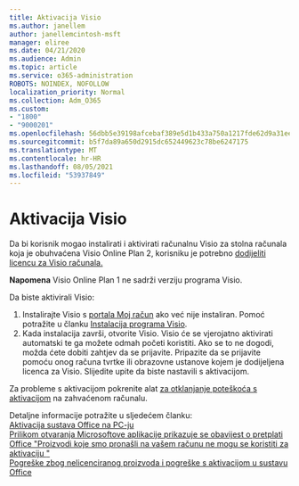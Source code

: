 ```yaml
---
title: Aktivacija Visio
ms.author: janellem
author: janellemcintosh-msft
manager: eliree
ms.date: 04/21/2020
ms.audience: Admin
ms.topic: article
ms.service: o365-administration
ROBOTS: NOINDEX, NOFOLLOW
localization_priority: Normal
ms.collection: Adm_O365
ms.custom:
- "1800"
- "9000201"
ms.openlocfilehash: 56dbb5e39198afcebaf389e5d1b433a750a1217fde62d9a31eea15ae80a2b866
ms.sourcegitcommit: b5f7da89a650d2915dc652449623c78be6247175
ms.translationtype: MT
ms.contentlocale: hr-HR
ms.lasthandoff: 08/05/2021
ms.locfileid: "53937849"
---
```

# <a name="activate-visio"></a>Aktivacija Visio

Da bi korisnik mogao instalirati i aktivirati računalnu Visio za stolna računala koja je obuhvaćena Visio Online Plan 2, korisniku je potrebno [dodijeliti licencu za Visio računala.](https://docs.microsoft.com/microsoft-365/admin/add-users/add-users)

**Napomena** Visio Online Plan 1 ne sadrži verziju programa Visio.

Da biste aktivirali Visio:

1. Instalirajte Visio s [portala Moj račun](https://portal.office.com/account#installs) ako već nije instaliran. Pomoć potražite u članku [Instalacija programa Visio](https://support.office.com/article/f98f21e3-aa02-4827-9167-ddab5b025710?wt.mc_id=OfficeAdm_ClientDIA_Alchemy1800).
2. Kada instalacija završi, otvorite Visio. Visio će se vjerojatno aktivirati automatski te ga možete odmah početi koristiti. Ako se to ne dogodi, možda ćete dobiti zahtjev da se prijavite. Pripazite da se prijavite pomoću onog računa tvrtke ili obrazovne ustanove kojem je dodijeljena licenca za Visio. Slijedite upite da biste nastavili s aktivacijom. 

Za probleme s aktivacijom pokrenite alat [za otklanjanje poteškoća s aktivacijom](https://aka.ms/SARA-OfficeActivation-Alchemy) na zahvaćenom računalu.

Detaljne informacije potražite u sljedećem članku:<br>
[Aktivacija sustava Office na PC-ju](https://support.office.com/article/5bd38f38-db92-448b-a982-ad170b1e187e?wt.mc_id=OfficeAdm_ClientDIA_Alchemy1800)<br>
[Prilikom otvaranja Microsoftove aplikacije prikazuje se obavijest o pretplati](https://support.office.com/article/4cabe32c-f594-4c0e-9191-3d3ade10cceb?wt.mc_id=OfficeAdm_ClientDIA_Alchemy1800)<br>
[Office "Proizvodi koje smo pronašli na vašem računu ne mogu se koristiti za aktivaciju <app> "](https://support.office.com/article/c9f9a0b3-5aae-4131-8077-21e6a59f141e?wt.mc_id=OfficeAdm_ClientDIA_Alchemy1800)<br>
[Pogreške zbog nelicenciranog proizvoda i pogreške s aktivacijom u sustavu Office](https://support.office.com/article/0d23d3c0-c19c-4b2f-9845-5344fedc4380?wt.mc_id=OfficeAdm_ClientDIA_Alchemy1800)